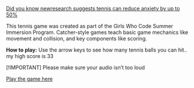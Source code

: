 
[Did you know newresearch suggests tennis can reduce anxiety by up to 50%](https://floridatennis.com/blogs/news/sounds-good-new-research-suggests-tennis-can-reduce-anxiety-by-up-to-50#:~:text=Daily%20Mail's%20Roger%20Dobson%20reports,brain%20because%20of%20the%20rhythm.)

This tennis game was created as part of the Girls Who Code Summer Immersion Program. Catcher-style games teach basic game mechanics like movement and collision, and key components like scoring.  

**How to play:** Use the arrow keys to see how many tennis balls you can hit.. my high score is 33

[!IMPORTANT]
Please make sure your audio isn’t too loud

[Play the game here](https://hellosamm.github.io/GirlsWhoCode/)

